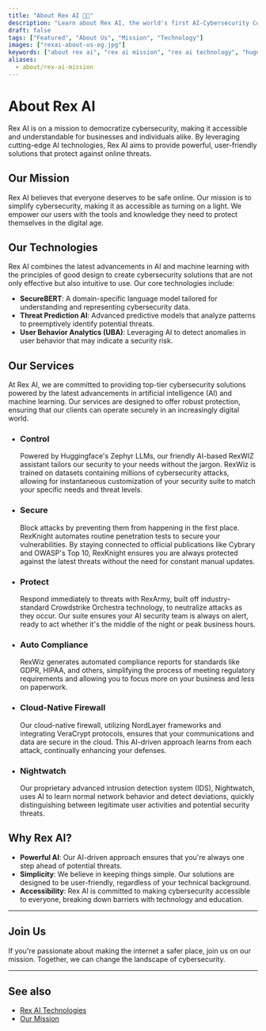 ```yaml
---
title: "About Rex AI 🤖👑"
description: "Learn about Rex AI, the world's first AI-Cybersecurity Consultant, and the technologies we use to keep you safe."
draft: false
tags: ["Featured", "About Us", "Mission", "Technology"]
images: ["rexai-about-us-og.jpg"]
keywords: ["about rex ai", "rex ai mission", "rex ai technology", "hugo about us page", "AI in cybersecurity"]
aliases:
  - about/rex-ai-mission
---
```


# About Rex AI

Rex AI is on a mission to democratize cybersecurity, making it accessible and understandable for businesses and individuals alike. By leveraging cutting-edge AI technologies, Rex AI aims to provide powerful, user-friendly solutions that protect against online threats.

## Our Mission

Rex AI believes that everyone deserves to be safe online. Our mission is to simplify cybersecurity, making it as accessible as turning on a light. We empower our users with the tools and knowledge they need to protect themselves in the digital age.

## Our Technologies

Rex AI combines the latest advancements in AI and machine learning with the principles of good design to create cybersecurity solutions that are not only effective but also intuitive to use. Our core technologies include:

- **SecureBERT**: A domain-specific language model tailored for understanding and representing cybersecurity data.
- **Threat Prediction AI**: Advanced predictive models that analyze patterns to preemptively identify potential threats.
- **User Behavior Analytics (UBA)**: Leveraging AI to detect anomalies in user behavior that may indicate a security risk.
## Our Services

At Rex AI, we are committed to providing top-tier cybersecurity solutions powered by the latest advancements in artificial intelligence (AI) and machine learning. Our services are designed to offer robust protection, ensuring that our clients can operate securely in an increasingly digital world.

- ### Control

  Powered by Huggingface's Zephyr LLMs, our friendly AI-based RexWIZ assistant tailors our security to your needs without the jargon. RexWiz is trained on datasets containing millions of cybersecurity attacks, allowing for instantaneous customization of your security suite to match your specific needs and threat levels.

- ### Secure

  Block attacks by preventing them from happening in the first place. RexKnight automates routine penetration tests to secure your vulnerabilities. By staying connected to official publications like Cybrary and OWASP's Top 10, RexKnight ensures you are always protected against the latest threats without the need for constant manual updates.

- ### Protect

  Respond immediately to threats with RexArmy, built off industry-standard Crowdstrike Orchestra technology, to neutralize attacks as they occur. Our suite ensures your AI security team is always on alert, ready to act whether it's the middle of the night or peak business hours.

- ### Auto Compliance

  RexWiz generates automated compliance reports for standards like GDPR, HIPAA, and others, simplifying the process of meeting regulatory requirements and allowing you to focus more on your business and less on paperwork.

- ### Cloud-Native Firewall

  Our cloud-native firewall, utilizing NordLayer frameworks and integrating VeraCrypt protocols, ensures that your communications and data are secure in the cloud. This AI-driven approach learns from each attack, continually enhancing your defenses.

- ### Nightwatch

  Our proprietary advanced intrusion detection system (IDS), Nightwatch, uses AI to learn normal network behavior and detect deviations, quickly distinguishing between legitimate user activities and potential security threats.

## Why Rex AI?

- **Powerful AI**: Our AI-driven approach ensures that you're always one step ahead of potential threats.
- **Simplicity**: We believe in keeping things simple. Our solutions are designed to be user-friendly, regardless of your technical background.
- **Accessibility**: Rex AI is committed to making cybersecurity accessible to everyone, breaking down barriers with technology and education.

---

## Join Us

If you're passionate about making the internet a safer place, join us on our mission. Together, we can change the landscape of cybersecurity.

---

## See also

- [Rex AI Technologies](https://rexai.com/technologies/)
- [Our Mission](https://rexai.com/our-mission/)
